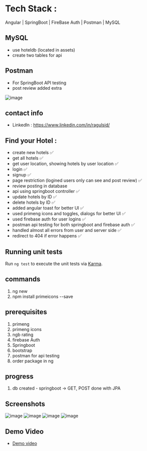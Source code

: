 # Tech Stack :
Angular | SpringBoot | FireBase Auth | Postman | MySQL

## MySQL
- use hoteldb (located in assets)
- create two tables for api

## Postman
- For SpringBoot API testing
- post review added extra

![image](https://user-images.githubusercontent.com/56901958/228746297-39967fdd-fdbe-49f5-8e7f-7e5baafe5679.png)


## contact info
- Linkedln : https://www.linkedin.com/in/ragulsid/

## Find your Hotel :
- create new hotels ✅
- get all hotels ✅
- get user location, showing hotels by user location ✅
- login ✅
- signup ✅
- page restriction (logined users only can see and post review) ✅
- review posting in database
- api using springboot controller ✅
- update hotels by ID ✅
- delete hotels by ID ✅
- added angular toast for better UI ✅
- used primeng icons and toggles, dialogs for better UI ✅
- used firebase auth for user logins ✅
- postman api testing for both springboot and firebase auth ✅
- handled almost all errors from user and server side ✅
- redirect to 404 if error happens ✅

## Running unit tests
Run `ng test` to execute the unit tests via [Karma](https://karma-runner.github.io).

## commands
1. ng new <project-name>
2. npm install primeicons --save
  
## prerequisites

1. primeng
2. primeng icons
3. ngb rating
4. firebase Auth
5. Springboot
6. bootstrap
5. postman for api testing
6. order package in ng

## progress
1. db created - springboot -> GET, POST done with JPA

## Screenshots
![image](https://user-images.githubusercontent.com/56901958/228737094-f17a80a8-7663-471e-bdc7-3062f62d954b.png)
![image](https://user-images.githubusercontent.com/56901958/228737284-96b43f02-da78-402d-8244-cadf54e1966a.png)
![image](https://user-images.githubusercontent.com/56901958/228737355-89232fb9-4fbf-444a-9088-33416eb6d103.png)
![image](https://user-images.githubusercontent.com/56901958/228737418-c46b3900-66a5-4a60-b974-5d3e290cc320.png)
  
## Demo Video
- [Demo video](https://youtu.be/nLVQVl1SfVk)

